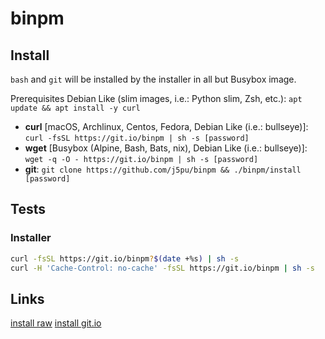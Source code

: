 #  binpm

## Install 
`bash` and `git` will be installed by the installer in all but Busybox image.

Prerequisites Debian Like (slim images, i.e.: Python slim, Zsh, etc.): 
`apt update && apt install -y curl`

* **curl** [macOS, Archlinux, Centos, Fedora, Debian Like (i.e.: bullseye)]: 
`curl -fsSL https://git.io/binpm | sh -s [password]`
* **wget** [Busybox (Alpine, Bash, Bats, nix), Debian Like (i.e.: bullseye)]: 
`wget -q -O - https://git.io/binpm | sh -s [password]`
* **git**: 
`git clone https://github.com/j5pu/binpm && ./binpm/install [password]`

## Tests
### Installer 
```bash
curl -fsSL https://git.io/binpm?$(date +%s) | sh -s 
curl -H 'Cache-Control: no-cache' -fsSL https://git.io/binpm | sh -s 
```
## Links
[install raw](https://raw.githubusercontent.com/j5pu/binpm/main/install)
[install git.io](https://git.io/binpm)

